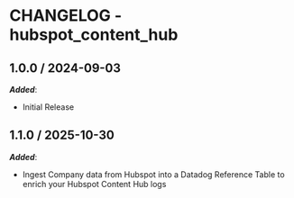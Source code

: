 # CHANGELOG - hubspot_content_hub

## 1.0.0 / 2024-09-03

***Added***:

* Initial Release

## 1.1.0 / 2025-10-30

***Added***:

* Ingest Company data from Hubspot into a Datadog Reference Table to enrich your Hubspot Content Hub logs